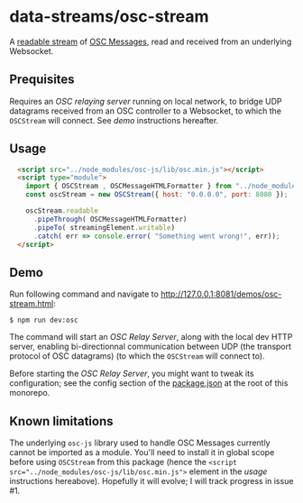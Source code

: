 # data-streams/osc-stream

A [readable stream](https://streams.spec.whatwg.org/#rs-model) of [OSC Messages](http://opensoundcontrol.org/spec-1_0), read and received from an underlying Websocket.

## Prequisites

Requires an _OSC relaying server_ running on local network, to bridge UDP datagrams received from an OSC controller to a Websocket, to which the `OSCStream` will connect. See _demo_ instructions hereafter.

## Usage

```html
  <script src="../node_modules/osc-js/lib/osc.min.js"></script>
  <script type="module">
    import { OSCStream , OSCMessageHTMLFormatter } from "../node_modules/@petitatelier/osc-stream";
    const oscStream = new OSCStream({ host: "0.0.0.0", port: 8080 });

    oscStream.readable
      .pipeThrough( OSCMessageHTMLFormatter)
      .pipeTo( streamingElement.writable)
      .catch( err => console.error( "Something went wrong!", err));
  </script>
```

## Demo

Run following command and navigate to http://127.0.0.1:8081/demos/osc-stream.html:

    $ npm run dev:osc

The command will start an _OSC Relay Server_, along with the local dev HTTP server, enabling bi-directionnal communication between UDP (the transport protocol of OSC datagrams)  (to which the `OSCStream` will connect to).

Before starting the _OSC Relay Server_, you might want to tweak its configuration; see the config section of the [package.json](../../package.json) at the root of this monorepo.

## Known limitations

The underlying `osc-js` library used to handle OSC Messages currently cannot be imported as a module. You'll need to install it in global scope before using `OSCStream` from this package (hence the `<script src="../node_modules/osc-js/lib/osc.min.js">` element in the _usage_ instructions hereabove). Hopefully it will evolve; I will track progress in issue #1.

